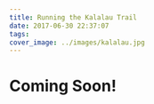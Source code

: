 ```yaml
---
title: Running the Kalalau Trail
date: 2017-06-30 22:37:07
tags:
cover_image: ../images/kalalau.jpg  
---
```


# Coming Soon!